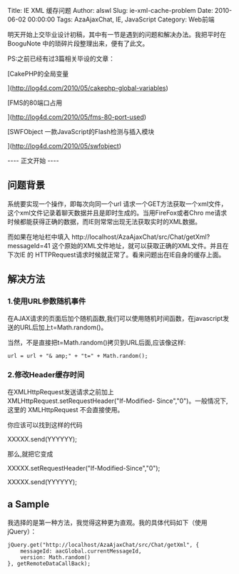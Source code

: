 Title: IE XML 缓存问题
Author: alswl
Slug: ie-xml-cache-problem
Date: 2010-06-02 00:00:00
Tags: AzaAjaxChat, IE, JavaScript
Category: Web前端

明天开始上交毕业设计初稿，其中有一节是遇到的问题和解决办法。我把平时在BooguNote 中的琐碎片段整理出来，便有了此文。

PS:之前已经有过3篇相关毕设的文章：

[CakePHP的全局变量

](http://log4d.com/2010/05/cakephp-global-variables)

[FMS的80端口占用

](http://log4d.com/2010/05/fms-80-port-used)

[SWFObject 一款JavaScript的Flash检测与插入模块

](http://log4d.com/2010/05/swfobject)

---- 正文开始 ----

## 问题背景

系统要实现一个操作，即每次向同一个url 请求一个GET方法获取一个xml文件，这个xml文件记录着聊天数据并且是即时生成的。当用FireFox或者Chro
me请求时候都能获得正确的数据，而IE则常常出现无法获取实时的XML数据。

而如果在地址栏中填入 http://localhost/AzaAjaxChat/src/Chat/getXml?messageId=41
这个原始的XML文件地址，就可以获取正确的XML文件。并且在下次IE 的 HTTPRequest请求时候就正常了。看来问题出在IE自身的缓存上面。

## 解决方法

### 1.使用URL参数随机事件

在AJAX请求的页面后加个随机函数,我们可以使用随机时间函数，在javascript发送的URL后加上t=Math.random()。

当然，不是直接把t=Math.random()拷贝到URL后面,应该像这样:

    
    url = url + "& amp;" + "t=" + Math.random();

### 2.修改Header缓存时间

在XMLHttpRequest发送请求之前加上 XMLHttpRequest.setRequestHeader("If-Modified-
Since","0")。一般情况下,这里的 XMLHttpRequest 不会直接使用。

你应该可以找到这样的代码

XXXXX.send(YYYYYY);

那么,就把它变成

XXXXX.setRequestHeader("If-Modified-Since","0");

XXXXX.send(YYYYYY);

## a Sample

我选择的是第一种方法，我觉得这种更为直观。我的具体代码如下（使用jQuery）：

    
    jQuery.get("http://localhost/AzaAjaxChat/src/Chat/getXml", {
    	messageId: aacGlobal.currentMessageId,
    	version: Math.random()
    }, getRemoteDataCallBack);

